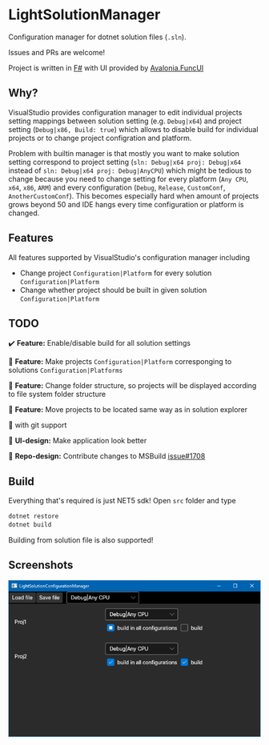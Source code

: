 LightSolutionManager
=================================

Configuration manager for dotnet solution files (`.sln`).

Issues and PRs are welcome!

Project is written in [F#](https://github.com/dotnet/fsharp/) with UI
provided by [Avalonia.FuncUI](https://github.com/fsprojects/Avalonia.FuncUI)

Why?
----

VisualStudio provides configuration manager to edit individual projects
setting mappings between solution setting (e.g. `Debug|x64`)
and project setting (`Debug|x86, Build: true`) which allows to
disable build for individual projects or to change project configration and
platform.

Problem with builtin manager is that mostly you want to make solution
setting correspond to project setting
(`sln: Debug|x64 proj: Debug|x64` instead of `sln: Debug|x64 proj: Debug|AnyCPU`)
which might be tedious to change because you need to change setting for
every platform (`Any CPU`, `x64`, `x86`, `ARM`) and every configuration
(`Debug`, `Release`, `CustomConf`, `AnotherCustomConf`).
This becomes especially hard when amount of projects grows beyond 50 and
IDE hangs every time configuration or platform is changed.

Features
--------

All features supported by VisualStudio's configuration manager including

* Change project `Configuration|Platform` for every solution `Configuration|Platform`
* Change whether project should be built in given solution `Configuration|Platform`

TODO
----

:heavy_check_mark: **Feature:** Enable/disable build for all solution settings

:large_blue_circle: **Feature:** Make projects `Configuration|Platform` corresponging to
    solutions `Configuration|Platforms`

:large_blue_circle: **Feature:** Change folder structure, so projects will be displayed according
      to file system folder structure

:large_blue_circle: **Feature:** Move projects to be located same way as in solution explorer

  :large_blue_circle: with git support

:large_blue_circle: **UI-design:** Make application look better

:large_blue_circle: **Repo-design:** Contribute changes to MSBuild [issue#1708](https://github.com/dotnet/msbuild/issues/1708)

Build
-----

Everything that's required is just NET5 sdk!
Open `src` folder and type

```bash
dotnet restore
dotnet build
```

Building from solution file is also supported!

Screenshots
-----------

![Window](.github/Window.png)
